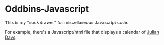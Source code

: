 # Oddbins-Javascript

This is my "sock drawer" for miscellaneous Javascript code.

For example, there's a Javascript/html file that displays a calendar of
[Julian Days](https://rawgit.com/coder-hat/Oddbins-Javascript/master/JulianDays/JulianDays.html).

